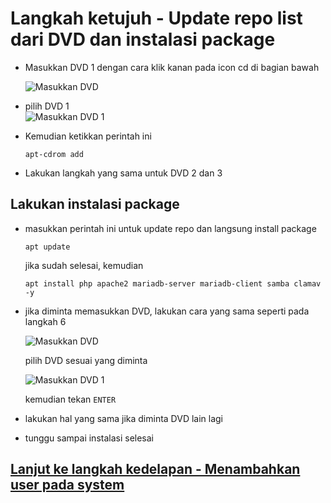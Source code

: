 # Langkah ketujuh - Update repo list dari DVD dan instalasi package

- Masukkan DVD 1 dengan cara klik kanan pada icon cd di bagian bawah

    ![Masukkan DVD](https://drive.google.com/uc?export=view&id=1ONxpaPSXbtoZjuIr036tmTEphVHAHQ70)

- pilih DVD 1    
    ![Masukkan DVD 1](https://drive.google.com/uc?export=view&id=1OuzzwfF3FG_QjtOhT_sXWcAqkFEBkX9_)

- Kemudian ketikkan perintah ini

    ```shell
    apt-cdrom add
    ```
- Lakukan langkah yang sama untuk DVD 2 dan 3

## Lakukan instalasi package

- masukkan perintah ini untuk update repo dan langsung install package

    ```shell
    apt update 
    ```
    jika sudah selesai, kemudian

    ```shell
    apt install php apache2 mariadb-server mariadb-client samba clamav -y 
    ```

- jika diminta memasukkan DVD, lakukan cara yang sama seperti pada langkah 6

    ![Masukkan DVD](https://drive.google.com/uc?export=view&id=1ONxpaPSXbtoZjuIr036tmTEphVHAHQ70)

    pilih DVD sesuai yang diminta
      
    ![Masukkan DVD 1](https://drive.google.com/uc?export=view&id=1OuzzwfF3FG_QjtOhT_sXWcAqkFEBkX9_)

    kemudian tekan `ENTER`

- lakukan hal yang sama jika diminta DVD lain lagi

- tunggu sampai instalasi selesai

## [Lanjut ke langkah kedelapan - Menambahkan user pada system](langkah8.md)

